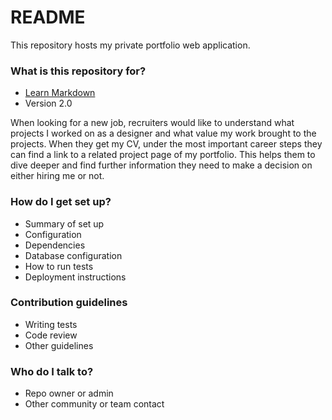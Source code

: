 # README #

This repository hosts my private portfolio web application.

### What is this repository for? ###

* [Learn Markdown](https://bitbucket.org/tutorials/markdowndemo)
* Version 2.0

When looking for a new job, recruiters would like to understand what projects I worked on as a designer and what value my work brought to the projects. When they get my CV, under the most important career steps they can find a link to a related project page of my portfolio. This helps them to dive deeper and find further information they need to make a decision on either hiring me or not.

### How do I get set up? ###

* Summary of set up
* Configuration
* Dependencies
* Database configuration
* How to run tests
* Deployment instructions

### Contribution guidelines ###

* Writing tests
* Code review
* Other guidelines

### Who do I talk to? ###

* Repo owner or admin
* Other community or team contact
